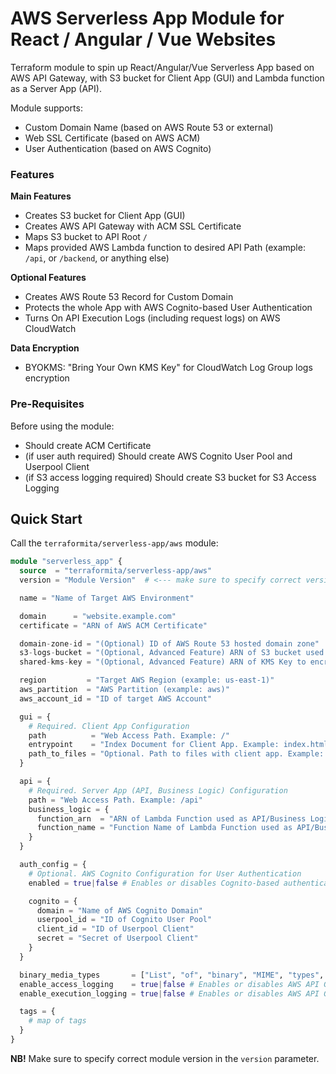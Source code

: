 
# AWS Serverless App Module for React / Angular / Vue Websites
Terraform module to spin up React/Angular/Vue Serverless App based on AWS API Gateway, with S3 bucket for Client App (GUI) and Lambda function as a Server App (API).

Module supports:
- Custom Domain Name (based on AWS Route 53 or external)
- Web SSL Certificate (based on AWS ACM)
- User Authentication (based on AWS Cognito)

### Features
**Main Features**
- Creates S3 bucket for Client App (GUI)
- Creates AWS API Gateway with ACM SSL Certificate
- Maps S3 bucket to API Root `/`
- Maps provided AWS Lambda function to desired API Path (example: `/api`, or `/backend`, or anything else)

**Optional Features**
- Creates AWS Route 53 Record for Custom Domain
- Protects the whole App with AWS Cognito-based User Authentication
- Turns On API Execution Logs (including request logs) on AWS CloudWatch

**Data Encryption**
- BYOKMS: "Bring Your Own KMS Key" for CloudWatch Log Group logs encryption

### Pre-Requisites
Before using the module:
- Should create ACM Certificate
- (if user auth required) Should create AWS Cognito User Pool and Userpool Client
- (if S3 access logging required) Should create S3 bucket for S3 Access Logging

## Quick Start

Call the `terraformita/serverless-app/aws` module:

```terraform
module "serverless_app" {
  source  = "terraformita/serverless-app/aws"
  version = "Module Version"  # <--- make sure to specify correct version

  name = "Name of Target AWS Environment"

  domain      = "website.example.com"
  certificate = "ARN of AWS ACM Certificate"

  domain-zone-id = "(Optional) ID of AWS Route 53 hosted domain zone"
  s3-logs-bucket = "(Optional, Advanced Feature) ARN of S3 bucket used for S3 Access Logging"
  shared-kms-key = "(Optional, Advanced Feature) ARN of KMS Key to encrypt CloudWatch logs"

  region         = "Target AWS Region (example: us-east-1)"
  aws_partition  = "AWS Partition (example: aws)"
  aws_account_id = "ID of target AWS Account"

  gui = {
    # Required. Client App Configuration
    path          = "Web Access Path. Example: /"
    entrypoint    = "Index Document for Client App. Example: index.html"
    path_to_files = "Optional. Path to files with client app. Example: ${path.module}/files"
  }

  api = {
    # Required. Server App (API, Business Logic) Configuration
    path = "Web Access Path. Example: /api"
    business_logic = {
      function_arn  = "ARN of Lambda Function used as API/Business Logic"
      function_name = "Function Name of Lambda Function used as API/Business Logic"
    }
  }

  auth_config = {
    # Optional. AWS Cognito Configuration for User Authentication
    enabled = true|false # Enables or disables Cognito-based authentication

    cognito = {
      domain = "Name of AWS Cognito Domain"
      userpool_id = "ID of Cognito User Pool"
      client_id = "ID of Userpool Client"
      secret = "Secret of Userpool Client"
    }
  }

  binary_media_types       = ["List", "of", "binary", "MIME", "types", "Defaults", "to", "*/*"]
  enable_access_logging    = true|false # Enables or disables AWS API Gateway Access Logging
  enable_execution_logging = true|false # Enables or disables AWS API Gateway Execution Logging

  tags = {
    # map of tags
  }
}
```

**NB!** Make sure to specify correct module version in the `version` parameter.
